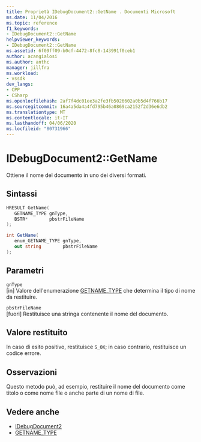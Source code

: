 ```yaml
---
title: Proprietà IDebugDocument2::GetName . Documenti Microsoft
ms.date: 11/04/2016
ms.topic: reference
f1_keywords:
- IDebugDocument2::GetName
helpviewer_keywords:
- IDebugDocument2::GetName
ms.assetid: 6f09ff09-b0cf-4472-8fc8-143991f0ceb1
author: acangialosi
ms.author: anthc
manager: jillfra
ms.workload:
- vssdk
dev_langs:
- CPP
- CSharp
ms.openlocfilehash: 2af7f4dc01ee3a2fe3fb5026602a0b5d4f766b17
ms.sourcegitcommit: 16a4a5da4a4fd795b46a0869ca2152f2d36e6db2
ms.translationtype: MT
ms.contentlocale: it-IT
ms.lasthandoff: 04/06/2020
ms.locfileid: "80731966"
---
```

# <a name="idebugdocument2getname"></a>IDebugDocument2::GetName
Ottiene il nome del documento in uno dei diversi formati.

## <a name="syntax"></a>Sintassi

```cpp
HRESULT GetName( 
   GETNAME_TYPE gnType,
   BSTR*        pbstrFileName
);
```

```csharp
int GetName( 
   enum_GETNAME_TYPE gnType,
   out string        pbstrFileName
);
```

## <a name="parameters"></a>Parametri
`gnType`\
[in] Valore dell'enumerazione [GETNAME_TYPE](../../../extensibility/debugger/reference/getname-type.md) che determina il tipo di nome da restituire.

`pbstrFileName`\
[fuori] Restituisce una stringa contenente il nome del documento.

## <a name="return-value"></a>Valore restituito
 In caso di esito positivo, restituisce `S_OK`; in caso contrario, restituisce un codice errore.

## <a name="remarks"></a>Osservazioni
 Questo metodo può, ad esempio, restituire il nome del documento come titolo o come nome file o anche parte di un nome di file.

## <a name="see-also"></a>Vedere anche
- [IDebugDocument2](../../../extensibility/debugger/reference/idebugdocument2.md)
- [GETNAME_TYPE](../../../extensibility/debugger/reference/getname-type.md)
